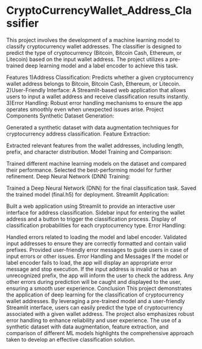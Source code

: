 # CryptoCurrencyWallet_Address_Classifier
This project involves the development of a machine learning model to classify cryptocurrency wallet addresses. The classifier is designed to predict the type of cryptocurrency (Bitcoin, Bitcoin Cash, Ethereum, or Litecoin) based on the input wallet address. The project utilizes a pre-trained deep learning model and a label encoder to achieve this task.

Features
1)Address Classification: Predicts whether a given cryptocurrency wallet address belongs to Bitcoin, Bitcoin Cash, Ethereum, or Litecoin.
2)User-Friendly Interface: A Streamlit-based web application that allows users to input a wallet address and receive classification results instantly.
3)Error Handling: Robust error handling mechanisms to ensure the app operates smoothly even when unexpected issues arise.
Project Components
Synthetic Dataset Generation:

Generated a synthetic dataset with data augmentation techniques for cryptocurrency address classification.
Feature Extraction:

Extracted relevant features from the wallet addresses, including length, prefix, and character distribution.
Model Training and Comparison:

Trained different machine learning models on the dataset and compared their performance.
Selected the best-performing model for further refinement.
Deep Neural Network (DNN) Training:

Trained a Deep Neural Network (DNN) for the final classification task.
Saved the trained model (final.h5) for deployment.
Streamlit Application:

Built a web application using Streamlit to provide an interactive user interface for address classification.
Sidebar input for entering the wallet address and a button to trigger the classification process.
Display of classification probabilities for each cryptocurrency type.
Error Handling:

Handled errors related to loading the model and label encoder.
Validated input addresses to ensure they are correctly formatted and contain valid prefixes.
Provided user-friendly error messages to guide users in case of input errors or other issues.
Error Handling and Messages
If the model or label encoder fails to load, the app will display an appropriate error message and stop execution.
If the input address is invalid or has an unrecognized prefix, the app will inform the user to check the address.
Any other errors during prediction will be caught and displayed to the user, ensuring a smooth user experience.
Conclusion
This project demonstrates the application of deep learning for the classification of cryptocurrency wallet addresses. By leveraging a pre-trained model and a user-friendly Streamlit interface, users can easily predict the type of cryptocurrency associated with a given wallet address. The project also emphasizes robust error handling to enhance reliability and user experience. The use of a synthetic dataset with data augmentation, feature extraction, and comparison of different ML models highlights the comprehensive approach taken to develop an effective classification solution.
